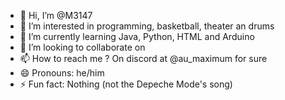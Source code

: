 - 👋 Hi, I’m @M3147
- 👀 I’m interested in programming, basketball, theater an drums
- 🌱 I’m currently learning Java, Python, HTML and Arduino
- 💞️ I’m looking to collaborate on 
- 📫 How to reach me ? On discord at @au_maximum for sure
- 😄 Pronouns: he/him
- ⚡ Fun fact: Nothing (not the Depeche Mode's song)

<!---
M3147/M3147 is a ✨ special ✨ repository because its `README.md` (this file) appears on your GitHub profile.
You can click the Preview link to take a look at your changes.
--->
